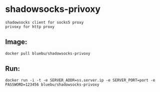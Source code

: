 # shadowsocks-privoxy

    shadowsocks client for socks5 proxy
    privoxy for http proxy

## Image:

~~~
docker pull bluebu/shadowsocks-privoxy
~~~


## Run:

~~~
docker run -i -t -e SERVER_ADDR=ss.server.ip -e SERVER_PORT=port -e PASSWORD=123456 bluebu/shadowsocks-privoxy
~~~
